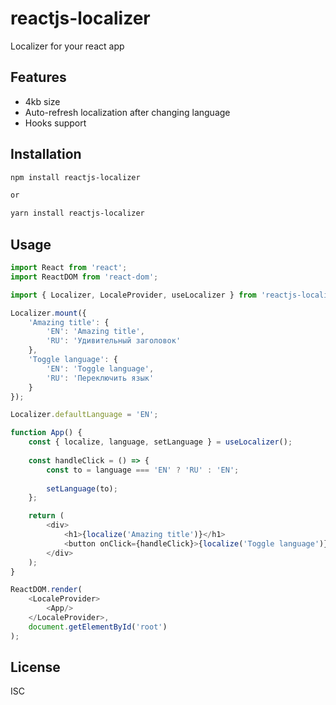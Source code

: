# reactjs-localizer
Localizer for your react app

## Features
- 4kb size
- Auto-refresh localization after changing language
- Hooks support

## Installation
```sh
npm install reactjs-localizer

or

yarn install reactjs-localizer
```

## Usage
```js
import React from 'react';
import ReactDOM from 'react-dom';

import { Localizer, LocaleProvider, useLocalizer } from 'reactjs-localizer';

Localizer.mount({
    'Amazing title': {
        'EN': 'Amazing title',
        'RU': 'Удивительный заголовок'
    },
    'Toggle language': {
        'EN': 'Toggle language',
        'RU': 'Переключить язык'
    }
});

Localizer.defaultLanguage = 'EN';

function App() {
    const { localize, language, setLanguage } = useLocalizer();
    
    const handleClick = () => {
        const to = language === 'EN' ? 'RU' : 'EN';
        
        setLanguage(to);
    };

    return (
        <div>
            <h1>{localize('Amazing title')}</h1>
            <button onClick={handleClick}>{localize('Toggle language')}</button>
        </div>
    );
}

ReactDOM.render(
    <LocaleProvider>
        <App/>
    </LocaleProvider>,
    document.getElementById('root')
);
```

## License
ISC
